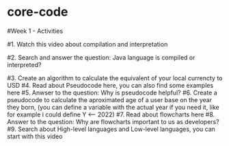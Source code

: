 # core-code
#Week 1 - Activities

#1. Watch this video about compilation and interpretation

#2. Search and answer the question: Java language is compiled or interpreted?

#3. Create an algorithm to calculate the equivalent of your local currencty to USD
#4. Read about Pseudocode here, you can also find some examples here
#5. Anwser to the question: Why is pseudocode helpful?
#6. Create a pseudocode to calculate the aproximated age of a user base on the year they born, (you can define a variable with the actual year if you need it, like for example i could define Y <-- 2022)
#7. Read about flowcharts here
#8. Answer to the question: Why are flowcharts important to us as developers?
#9. Search about High-level languages and Low-level languages, you can start with this video
